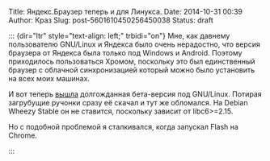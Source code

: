 Title: Яндекс.Браузер теперь и для Линукса.
Date: 2014-10-31 00:39
Author: Краз
Slug: post-5601610450256450038
Status: draft

::: {dir="ltr" style="text-align: left;" trbidi="on"}
Мне, как давнему пользователю GNU/Linux и Яндекса было очень нерадостно, что версия браузера от Яндекса была только под Windows и Android. Поэтому приходилось пользоваться Хромом, поскольку это был единственный браузер с облачной синхронизацией который можно было установить на всех моих машинах.  
  
И вот теперь [вышла](http://browser.yandex.ru/beta/) долгожданная бета-версия под GNU/Linux. Потирая загрубущие ручонки сразу её скачал и тут же обломался. На Debian Wheezy Stable он не ставится, поскольку зависит от libc6\>=2.15.  
  
Но с подобной проблемой я сталкивался, когда запускал Flash на Chrome.  
  
:::
